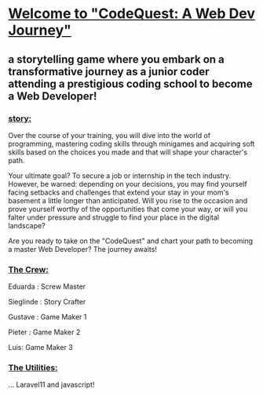 # <u>Welcome to "CodeQuest: A Web Dev Journey"</u>

## a storytelling game where you embark on a transformative journey as a junior coder attending a prestigious coding school to become a Web Developer!

### <u>story:</u>

Over the course of your training, you will dive into the world of programming, mastering coding skills through minigames and acquiring soft skills based on the choices you made and that will shape your character's path.

Your ultimate goal? To secure a job or internship in the tech industry. However, be warned: depending on your decisions, you may find yourself facing setbacks and challenges that extend your stay in your mom's basement a little longer than anticipated. Will you rise to the occasion and prove yourself worthy of the opportunities that come your way, or will you falter under pressure and struggle to find your place in the digital landscape?

Are you ready to take on the "CodeQuest" and chart your path to becoming a master Web Developer? The journey awaits!

### <u>The Crew:</u>

Eduarda : Screw Master

Sieglinde : Story Crafter

Gustave : Game Maker 1

Pieter : Game Maker 2

Luis: Game Maker 3

### <u>The Utilities:</u>

... Laravel11 and javascript!
